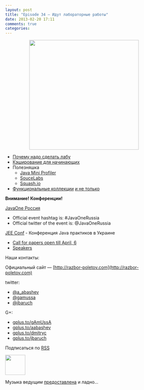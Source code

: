 ```yaml
---
layout: post
title: "Episode 34 — Идут лабораторные работы"
date: 2013-02-20 17:11
comments: true
categories: 
---
```


<div class="separator" style="clear: both; text-align: center;">
<a href="http://razbor-poletov.com/images/razbor_34_text.jpg" imageanchor="1" style="margin-left: 1em; margin-right: 1em;"><img border="0" height="350" src="http://razbor-poletov.com/images/razbor_34_text.jpg" width="350" /></a></div>

- [Почему надо сделать лабу](http://www.theregister.co.uk/2013/02/07/home_lab_career_saver/)
- [Кэширование для начинающих](http://blog.enoughtobedanger.us/caching-for-beginners/ )
- Полезняшка
    - [Java Mini Profiler](https://github.com/alvins82/java-mini-profiler-core)
    - [SouceLabs](https://saucelabs.com)
    - [Squash.io](http://squash.io)
- [Функциональные коллекции](http://www.javaadvent.com/2012/12/functional-java-collections.html) [и не только](http://plumbr.eu/blog/selecting-your-collections-library)

**Внимание! Конференции!**

[JavaOne Россия](http://javaone.ru)

- Official event hashtag is: #JavaOneRussia
- Official twitter of the event is: @JavaOneRussia 

[JEE Conf](http://jeeconf.com) - Конференция Java практиков в Украине

- [Call for papers open till April, 6](https://docs.google.com/spreadsheet/viewform?formkey=dHR5NjhBU2M3OVQyX1djV29fY0FSbXc6MA)
- [Speakers](http://jeeconf.com/speakers/)

Наши контакты:

Официальный сайт — [http://razbor-poletov.com](http://razbor-poletov.com)

twitter: 

 * [@a_abashev](https://twitter.com/#!/a_abashev) 
 * [@gamussa](https://twitter.com/#!/gamussa)
 * [@jbaruch](https://twitter.com/#!/jbaruch)

G+:

 * [gplus.to/gAmUssA](http://gplus.to/gAmUssA) 
 * [gplus.to/aabashev](http://gplus.to/aabashev) 
 * [gplus.to/dmitryc](http://gplus.to/dmitryc)
 * [gplus.to/jbaruch](https://plus.google.com/104301617063075159178)

<!-- player goes here-->

<audio preload="none">
  <source src="http://traffic.libsyn.com/razborpoletov/razbor_34.mp3" type="audio/mp3" />
  Your browser does not support the audio tag.
</audio>

Подписаться по [RSS](http://feeds.feedburner.com/razbor-podcast)

<!-- episode file link goes here-->
<a href="http://traffic.libsyn.com/razborpoletov/razbor_34.mp3" imageanchor="1" style="clear: left; margin-bottom: 1em; margin-left: auto; margin-right: 2em;"><img border="0" height="64" src="http://2.bp.blogspot.com/-qkfh8Q--dks/T0gixAMzuII/AAAAAAAAHD0/O5LbF3vvBNQ/s200/1330127522_mp3.png" width="64" /></a>

Музыка ведущим [предоставлена](http://www.audiobank.fm/single-music/27/111/More-And-Less/) и ладно...
